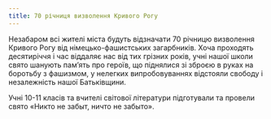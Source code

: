 ```yaml
---
title: 70 річниця визволення Кривого Рогу
---
```


Незабаром всі жителі міста будуть відзначати 70 річницю визволення Кривого Рогу від німецько-фашистських загарбників. Хоча проходять десятиріччя і час віддаляє нас від тих грізних років, учні нашої школи свято шанують пам’ять про героїв, що піднялися зі зброєю в руках на боротьбу з фашизмом, у нелегких випробовуваннях відстояли свободу і незалежність нашої Батьківщини.

Учні 10-11 класів та вчителі світової літератури підготували та провели свято «Никто не забыт, ничто не забыто».

<slideshow id="72157648758055979"></slideshow>
